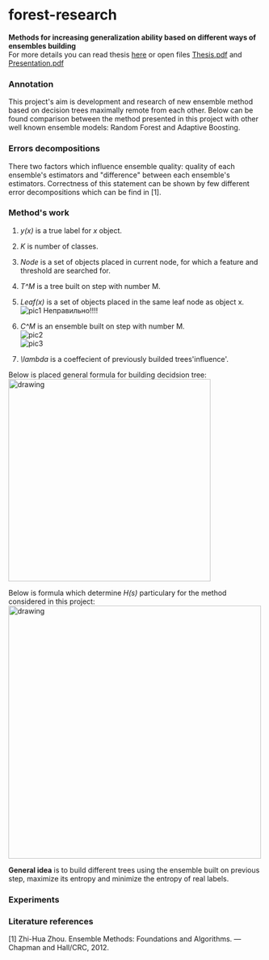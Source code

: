 # forest-research  

**Methods for increasing generalization ability based on different ways of ensembles building**  
For more details you can read thesis [here](https://drive.google.com/file/d/1M7FgkAItIhg1ZWPQyGKXwgsgjx2zPRVL/view) or open files [Thesis.pdf](https://github.com/dm-medvedev/forest-research/blob/master/Thesis.pdf) and [Presentation.pdf](https://github.com/dm-medvedev/forest-research/blob/master/Presentation.pdf)

### Annotation  
This project's aim is development and research of new ensemble method based on decision trees maximally remote from each other.
Below can be found comparison between the method presented in this project  with other well known ensemble models: Random Forest and Adaptive Boosting.

### Errors decompositions  
There two factors which influence ensemble quality: quality of each ensemble's estimators and "difference" between each ensemble's estimators. Correctness of this statement can be shown by few different error decompositions which can be find in [1].

### Method's work  
1. *y(x)* is a true label for *x* object.

2. *K* is number of classes.

3. *Node* is a set of objects placed in current node, for which a feature and threshold are searched for.

4. *T^M* is a tree built on step with number M. 

5. *Leaf(x)* is a set of objects placed in the same leaf node as object x.  
![pic1](https://github.com/dm-medvedev/forest-research/blob/master/pictures/EQ1.gif) Неправильно!!!!  

6. *C^M* is an ensemble built  on step with number M.  
![pic2](https://github.com/dm-medvedev/forest-research/blob/master/pictures/EQ2.gif)  
![pic3](https://github.com/dm-medvedev/forest-research/blob/master/pictures/EQ3.gif)  

7. *\lambda* is a coeffecient of previously builded trees'influence'.  

Below is placed general formula for building decidsion tree:  
<img src="https://github.com/dm-medvedev/forest-research/blob/master/pictures/EQ4.png" alt="drawing" width="400"/>  

Below is formula which determine *H(s)*  particulary for the method considered in this project:  
<img src="https://github.com/dm-medvedev/forest-research/blob/master/pictures/EQ5.png" alt="drawing" width="500"/>  


**General idea** is to build different trees using the ensemble built on previous step, maximize its entropy and minimize the entropy of real labels.  

### Experiments  

### Literature references
[1] Zhi-Hua Zhou. Ensemble Methods: Foundations and Algorithms. — Chapman and Hall/CRC, 2012.
